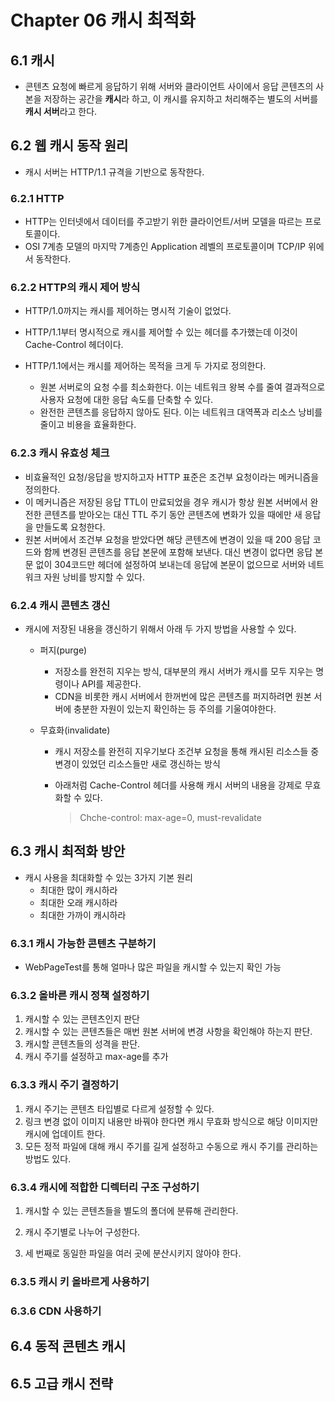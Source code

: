 # Chapter 06 캐시 최적화

## 6.1 캐시

- 콘텐츠 요청에 빠르게 응답하기 위해 서버와 클라이언트 사이에서 응답 콘텐츠의 사본을 저장하는 공간을 **캐시**라 하고, 이 캐시를 유지하고 처리해주는 별도의 서버를 **캐시 서버**라고 한다.

## 6.2 웹 캐시 동작 원리

- 캐시 서버는 HTTP/1.1 규격을 기반으로 동작한다.

### 6.2.1 HTTP

- HTTP는 인터넷에서 데이터를 주고받기 위한 클라이언트/서버 모델을 따르는 프로토콜이다.
- OSI 7계층 모델의 마지막 7계층인 Application 레벨의 프로토콜이며 TCP/IP 위에서 동작한다.

### 6.2.2 HTTP의 캐시 제어 방식

- HTTP/1.0까지는 캐시를 제어하는 명시적 기술이 없었다.

- HTTP/1.1부터 명시적으로 캐시를 제어할 수 있는 헤더를 추가했는데 이것이 Cache-Control 헤더이다.
- HTTP/1.1에서는 캐시를 제어하는 목적을 크게 두 가지로 정의한다.
  - 원본 서버로의 요청 수를 최소화한다. 이는 네트워크 왕복 수를 줄여 결과적으로 사용자 요청에 대한 응답 속도를 단축할 수 있다.
  - 완전한 콘텐츠를 응답하지 않아도 된다. 이는 네트워크 대역폭과 리소스 낭비를 줄이고 비용을 효율화한다.

### 6.2.3 캐시 유효성 체크

- 비효율적인 요청/응답을 방지하고자 HTTP 표준은 조건부 요청이라는 메커니즘을 정의한다.
- 이 메커니즘은 저장된 응답 TTL이 만료되었을 경우 캐시가 항상 원본 서버에서 완전한 콘텐츠를 받아오는 대신 TTL 주기 동안 콘텐츠에 변화가 있을 때에만 새 응답을 만들도록 요청한다.
- 원본 서버에서 조건부 요청을 받았다면 해당 콘텐츠에 변경이 있을 때 200 응답 코드와 함께 변경된 콘텐츠를 응답 본문에 포함해 보낸다. 대신 변경이 없다면 응답 본문 없이 304코드만 헤더에 설정하여 보내는데 응답에 본문이 없으므로 서버와 네트워크 자원 낭비를 방지할 수 있다.

### 6.2.4 캐시 콘텐츠 갱신

- 캐시에 저장된 내용을 갱신하기 위해서 아래 두 가지 방법을 사용할 수 있다.

  - 퍼지(purge)

    - 저장소를 완전히 지우는 방식, 대부분의 캐시 서버가 캐시를 모두 지우는 명령이나 API를 제공한다.
    - CDN을 비롯한 캐시 서버에서 한꺼번에 많은 콘텐츠를 퍼지하려면 원본 서버에 충분한 자원이 있는지 확인하는 등 주의를 기울여야한다.

  - 무효화(invalidate)

    - 캐시 저장소를 완전히 지우기보다 조건부 요청을 통해 캐시된 리소스들 중 변경이 있었던 리소스들만 새로 갱신하는 방식

    - 아래처럼 Cache-Control 헤더를 사용해 캐시 서버의 내용을 강제로 무효화할 수 있다.

      > Chche-control: max-age=0, must-revalidate



## 6.3 캐시 최적화 방안

- 캐시 사용을 최대화할 수 있는 3가지 기본 원리
  - 최대한 많이 캐시하라
  - 최대한 오래 캐시하라
  - 최대한 가까이 캐시하라



### 6.3.1 캐시 가능한 콘텐츠 구분하기

- WebPageTest를 통해 얼마나 많은 파일을 캐시할 수 있는지 확인 가능

### 6.3.2 올바른 캐시 정책 설정하기

1. 캐시할 수 있는 콘텐츠인지 판단
2. 캐시할 수 있는 콘텐츠들은 매번 원본 서버에 변경 사항을 확인해야 하는지 판단.
3. 캐시할 콘텐츠들의 성격을 판단.
4. 캐시 주기를 설정하고 max-age를 추가

### 6.3.3 캐시 주기 결정하기

1. 캐시 주기는 콘텐츠 타입별로 다르게 설정할 수 있다.
2. 링크 변경 없이 이미지 내용만 바꿔야 한다면 캐시 무효화 방식으로 해당 이미지만 캐시에 업데이트 한다.
3. 모든 정적 파일에 대해 캐시 주기를 길게 설정하고 수동으로 캐시 주기를 관리하는 방법도 있다.

### 6.3.4 캐시에 적합한 디렉터리 구조 구성하기

1. 캐시할 수 있는 콘텐츠들을 별도의 폴더에 분류해 관리한다.

2. 캐시 주기별로 나누어 구성한다.

3. 세 번째로 동일한 파일을 여러 곳에 분산시키지 않아야 한다.

### 6.3.5 캐시 키 올바르게 사용하기

### 6.3.6 CDN 사용하기

## 6.4 동적 콘텐츠 캐시

## 6.5 고급 캐시 전략


